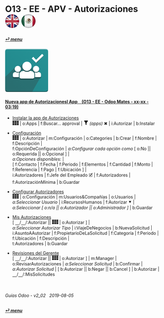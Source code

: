 # O13 - EE - APV - Autorizaciones &nbsp;&nbsp;&nbsp;&nbsp; [![en-uk](/doc/img/en-uk_flag_button_small.png)](/en-uk/o13/ee/apv/en-uk-o13-ee-apv-approvals-guides.md) [ ![es-mx](/doc/img/es-mx_flag_button_small.png)](/es-mx/o13/ee/apv/es-mx-o13-ee-apv-approvals-guides.md)
#### [_&#x23CE; menu_](/es-mx/o13/ee/es-mx-o13-ee-guides-menu.md)  
### ![apv](/doc/img/approval.png)

#### [Nueva app de Autorizacionesl App &nbsp;&nbsp; (O13 - EE - Odoo Mates - xx-xx - 03:19)](https://youtube.com/embed/nG2Jk3oHDqc?autoplay=1&start=0&end=0&rel=0&nocount)<br>

- [Instalar la app de Autorizaciones](https://youtube.com/embed/nG2Jk3oHDqc?autoplay=1&start=0&end=30&rel=0)  
![apps](/doc/img/apps.png) | o:Apps | f:Buscar... approval | ![filter](/doc/img/filter.png) _(apps)_ &#x2716; | i:Autorizar | b:Instalar  

- [Configuración](https://youtube.com/embed/nG2Jk3oHDqc?autoplay=1&start=30&end=65&rel=0)  
![apps](/doc/img/apps.png) | o:Autorizar | m:Configuración | o:Categories | b:Crear | f:Nombre | f:Descripción |  
f:OpciónDeConfiguración | _a:Configurar cada opción como_ \[ o:No || o:Requerida || o:Opcional ] |  
_a:Opciones disponibles:_ |  
[ f:Contacto | f:Fecha | f:Periodo | f:Elementos | f:Cantidad | f:Monto | f:Referencia | f:Pago | f:Ubicación ] |  
i:Autorizadores | f:Jefe del Empleado &#x1F5F9; | f:Autorizadores | f:AutorizaciónMínima  | b:Guardar  

- [Configurar Autorizadores](https://youtube.com/embed/nG2Jk3oHDqc?autoplay=1&start=139&end=180&rel=0)  
![apps](/doc/img/apps.png) | o:Configuración | m:Usuarios&Compañías | o:Usuarios |  
_a:Seleccionar Usuario_ | i:RecursosHumanos | f:Autorizar &#x2BC6; |  
_a:Seleccionar \[ o:n/a || o:Autorizador || o:Administrador ]_ | b:Guardar  

- [Mis Autorizaciones](https://youtube.com/embed/nG2Jk3oHDqc?autoplay=1&start=72&end=104&rel=0)  
\[ &#x23BD;/&#x23BD;/:Autorizar || ![apps](/doc/img/apps.png) | o:Autorizar ] |  
_a:Seleccionar Autorizar Tipo_ | i:ViajeDeNegocios | b:NuevaSolicitud |  
i:AsuntoAAutorizar | f:PropietarioDeLaSolicitud | f:Categoría | f:Periodo | f:Ubicación | f:Descripción |  
t:Autorizadores | b:Guardar  

- [Revisiones del Gerente](https://youtube.com/embed/nG2Jk3oHDqc?autoplay=1&start=105&end=125&rel=0)  
\[ &#x23BD;/&#x23BD;/:Autorizar || ![apps](/doc/img/apps.png) | o:Autorizar ] | m:Manager | o:RevisarAutorizaciones | _a:Seleccionar Solicitud_ | b:Confirmar |  
_a:Autorizar Solicitud_ | \[ b:Autorizar || b:Negar || b:Cancel ] | b:Autorizar | &#x23BD;/&#x23BD;/:MisSolicitudes  

<br>

###### Guías Odoo - v2_02 &nbsp; 2019-08-05  
**[_&#x23CE; menu_](/es-mx/o13/ee/es-mx-o13-ee-guides-menu.md)**  
